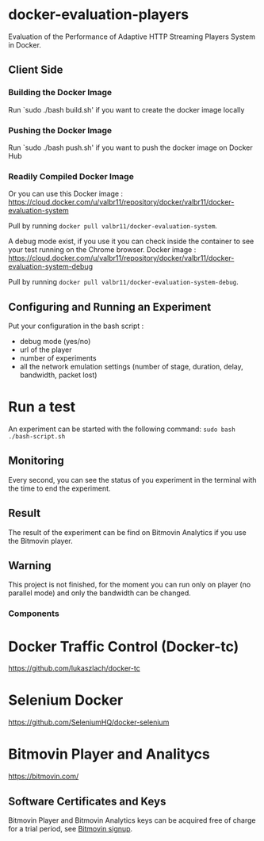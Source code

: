 # docker-evaluation-players

Evaluation of the Performance of Adaptive HTTP Streaming Players System in Docker.


## Client Side

### Building the Docker Image

Run `sudo ./bash build.sh' if you want to create the docker image locally

### Pushing the Docker Image

Run `sudo ./bash push.sh' if you want to push the docker image on Docker Hub

### Readily Compiled Docker Image

Or you can use this Docker image : https://cloud.docker.com/u/valbr11/repository/docker/valbr11/docker-evaluation-system 

Pull by running `docker pull valbr11/docker-evaluation-system`.

A debug mode exist, if you use it you can check inside the container to see your test running on the Chrome browser. Docker image : https://cloud.docker.com/u/valbr11/repository/docker/valbr11/docker-evaluation-system-debug

Pull by running `docker pull valbr11/docker-evaluation-system-debug`.


## Configuring and Running an Experiment

Put your configuration in the bash script : 
 - debug mode (yes/no)
 - url of the player
 - number of experiments
 - all the network emulation settings (number of stage, duration, delay, bandwidth, packet lost)  


# Run a test

An experiment can be started with the following command:
`sudo bash ./bash-script.sh`


## Monitoring

Every second, you can see the status of you experiment in the terminal with the time to end the experiment.  


## Result

The result of the experiment can be find on Bitmovin Analytics if you use the Bitmovin player. 


## Warning

This project is not finished, for the moment you can run only on player (no parallel mode) and only the bandwidth can be changed. 

### Components 

# Docker Traffic Control (Docker-tc) 
https://github.com/lukaszlach/docker-tc

# Selenium Docker 
https://github.com/SeleniumHQ/docker-selenium

# Bitmovin Player and Analitycs 
https://bitmovin.com/

## Software Certificates and Keys

Bitmovin Player and Bitmovin Analytics keys can be acquired free of charge for a trial period, see [Bitmovin signup](https://bitmovin.com/dashboard/signup).


